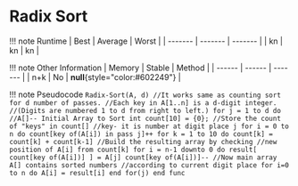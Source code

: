 # Radix Sort

!!! note Runtime
    | Best    | Average | Worst   |
    | ------- | ------- | ------- |
    | kn | kn | kn |

!!! note Other Information
    | Memory | Stable | Method  |
    | ------ | ------ | ------- |
    | n+k | No | **null**{style="color:#602249"} |

!!! note Pseudocode
    ```
    Radix-Sort(A, d)
    //It works same as counting sort for d number of passes.
    //Each key in A[1..n] is a d-digit integer.
    //(Digits are numbered 1 to d from right to left.)
        for j = 1 to d do
            //A[]-- Initial Array to Sort
            int count[10] = {0};
            //Store the count of "keys" in count[]
            //key- it is number at digit place j
            for i = 0 to n do
            count[key of(A[i]) in pass j]++
            for k = 1 to 10 do
            count[k] = count[k] + count[k-1]
            //Build the resulting array by checking
            //new position of A[i] from count[k]
            for i = n-1 downto 0 do
            result[ count[key of(A[i])] ] = A[j]
            count[key of(A[i])]--
            //Now main array A[] contains sorted numbers
            //according to current digit place
            for i=0 to n do
            A[i] = result[i]
        end for(j)
    end func
    ```